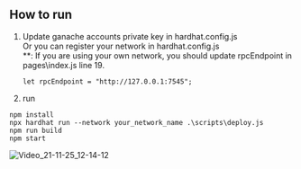 ## How to run

1. Update ganache accounts private key in hardhat.config.js \
   Or you can register your network in hardhat.config.js \
   **: If you are using your own network, you should update rpcEndpoint in pages\index.js line 19.
   ```
   let rpcEndpoint = "http://127.0.0.1:7545";
   ```

2. run 
``` 
npm install 
npx hardhat run --network your_network_name .\scripts\deploy.js
npm run build
npm start
```

![Video_21-11-25_12-14-12](https://user-images.githubusercontent.com/37606416/143383889-71c62b8c-a6c7-4662-9fa2-45498dac0b9a.gif)
